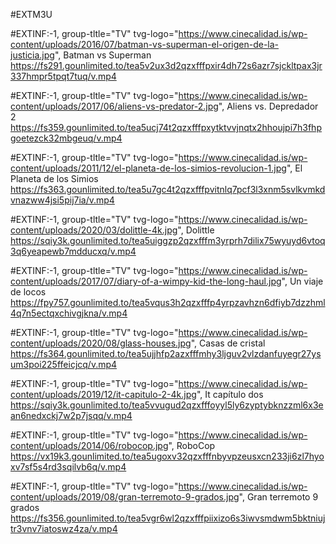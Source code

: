 #EXTM3U



#EXTINF:-1, group-tltle="TV" tvg-logo="https://www.cinecalidad.is/wp-content/uploads/2016/07/batman-vs-superman-el-origen-de-la-justicia.jpg", Batman vs Superman
https://fs291.gounlimited.to/tea5v2ux3d2qzxfffpxir4dh72s6azr7sjckltpax3jr337hmpr5tpqt7tuq/v.mp4

#EXTINF:-1, group-tltle="TV" tvg-logo="https://www.cinecalidad.is/wp-content/uploads/2017/06/aliens-vs-predator-2.jpg", Aliens vs. Depredador 2
https://fs359.gounlimited.to/tea5ucj74t2qzxfffpxytktvvjnqtx2hhoujpi7h3fhpgoetezck32mbgeuq/v.mp4

#EXTINF:-1, group-tltle="TV" tvg-logo="https://www.cinecalidad.is/wp-content/uploads/2011/12/el-planeta-de-los-simios-revolucion-1.jpg", El Planeta de los Simios
https://fs363.gounlimited.to/tea5u7gc4t2qzxfffpvitnlq7pcf3l3xnm5svlkvmkdvnazww4jsi5pij7ia/v.mp4

#EXTINF:-1, group-tltle="TV" tvg-logo="https://www.cinecalidad.is/wp-content/uploads/2020/03/dolittle-4k.jpg", Dolittle
https://sqiy3k.gounlimited.to/tea5uiggzp2qzxfffm3yrprh7dilix75wyuyd6vtoq3q6yeapewb7mdducxq/v.mp4

#EXTINF:-1, group-tltle="TV" tvg-logo="https://www.cinecalidad.is/wp-content/uploads/2017/07/diary-of-a-wimpy-kid-the-long-haul.jpg", Un viaje de locos
https://fpy757.gounlimited.to/tea5vqus3h2qzxfffp4yrpzavhzn6dfiyb7dzzhml4q7n5ectqxchivgjkna/v.mp4

#EXTINF:-1, group-tltle="TV" tvg-logo="https://www.cinecalidad.is/wp-content/uploads/2020/08/glass-houses.jpg", Casas de cristal
https://fs364.gounlimited.to/tea5ujjhfp2azxfffmhy3ljguv2vlzdanfuyegr27ysum3poi225ffeicjcq/v.mp4

#EXTINF:-1, group-tltle="TV" tvg-logo="https://www.cinecalidad.is/wp-content/uploads/2019/12/it-capitulo-2-4k.jpg", It capítulo dos
https://sqiy3k.gounlimited.to/tea5vvugud2qzxfffoyyl5ly6zyptybknzzml6x3ean6nedxckj7w2p7jsqq/v.mp4

#EXTINF:-1, group-tltle="TV" tvg-logo="https://www.cinecalidad.is/wp-content/uploads/2014/06/robocop.jpg", RoboCop
https://vx19k3.gounlimited.to/tea5ugoxv32qzxfffnbyvpzeusxcn233ji6zl7hyoxv7sf5s4rd3sqilvb6q/v.mp4

#EXTINF:-1, group-tltle="TV" tvg-logo="https://www.cinecalidad.is/wp-content/uploads/2019/08/gran-terremoto-9-grados.jpg", Gran terremoto 9 grados
https://fs356.gounlimited.to/tea5vgr6wl2qzxfffpiixizo6s3iwvsmdwm5bktniujtr3vnv7iatoswz4za/v.mp4

